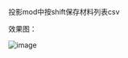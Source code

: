投影mod中按shift保存材料列表csv

效果图：

![image](https://cdn.jsdelivr.net/gh/laolehaha/Minecraft-item-calculator@master/2024-02-07%20190438.png)
